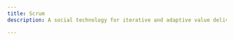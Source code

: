```yaml
---
title: Scrum
description: A social technology for iterative and adaptive value delivery in complex environments.

---
```


